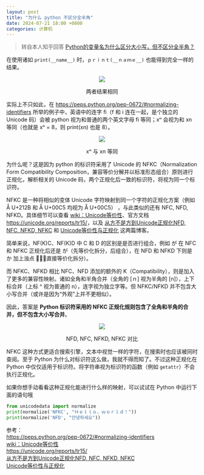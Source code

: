 ```yaml
---
layout: post
title: "为什么 python 不区分全半角"
date: 2024-07-21 18:00 +0800
categories: 计算机
---
```


> 转自本人知乎回答 [Python的变量名为什么区分大小写，但不区分全半角？](https://www.zhihu.com/question/596405042/answer/3568948103)

在使用诸如 `print(__name__)` 时，`ｐｒｉｎｔ(__ｎａｍｅ__)` 也能得到完全一样的结果。

<p align="center"><img src="{{site.base_url}}/image/2024.7.21.whyp.1.png"/></p>
<p align="center">两者结果相同</p>

实际上不只如此，在 <https://peps.python.org/pep-0672/#normalizing-identifiers> 所举的例子中，英语中的连字 ﬁ（f 和 i 连在一起，是个独立的 Unicode 码）会被 python 视为和普通的两个英文字母 fi 等同；xⁿ 会视为和 xn 等同（也就是 xⁿ = 8，则 print(xn) 也是 8）。

<p align="center"><img src="{{site.base_url}}/image/2024.7.21.whyp.2.png"/></p>
<p align="center">xⁿ 与 xn 等同</p>

为什么呢？这是因为 python 的标识符采用了 Unicode 的 NFKC（Normalization Form Compatibility Composition，兼容等价分解并以标准形态组合）原则进行正规化，解析相关的 Unicode 码，两个正规化后一致的标识符，将视为同一个标识符。

NFKC 是一种将相似的变体 Unicode 字符映射到同一个字符的正规化方案（例如 Å U+212B 和 Å U+00C5 均视为 Å U+00C5） ，与此类似的还有 NFC, NFD, NFKD。具体细节可以查看 [wiki：Unicode等价性](https://zh.wikipedia.org/wiki/Unicode%E7%AD%89%E5%83%B9%E6%80%A7)、官方文档 <https://unicode.org/reports/tr15/>，以及 [从⽅不是方到Unicode正规化NFD, NFC, NFKD, NFKC](https://xobo.org/unicode-normalization-nfd-nfc-nfkd-nfkc/) 和 [Unicode等价性与正规化](https://medium.com/@wanxiao1994/unicode%E7%AD%89%E4%BB%B7%E6%80%A7%E4%B8%8E%E6%AD%A3%E8%A7%84%E5%8C%96-2eb50b343bc1) 这两篇博客。

简单来说，NF(K)C、NF(K)D 中 C 和 D 的区别是是否进行组合，例如 が 在 NFC 和 NFKC 正规化后还是 が（先等价化拆分，后组合），在 NFD 和 NFKD 下则是 か 加上浊点 ◌゙（直接等价化拆分）。

而 NFKC、NFKD 相比 NFC、NFD 添加的额外的 K（Compatibility），则是加入了更多的兼容性映射。诸如全角和半角合并（全角的 [ｎ] 视为半角的 [n]），上下标合并（上标 ⁿ 视为普通的 n），连字视为独立字等。但 NFKC/NFKD 并不包含大小写合并（或许是因为“外观”上并不更相似）。

因此，答案是 **Python 标识符采用的 NFKC 正规化规则包含了全角和半角的合并，但不包含大小写合并**。

<p align="center"><img src="{{site.base_url}}/image/2024.7.21.whyp.3.png"/></p>
<p align="center">NFD, NFC, NFKD, NFKC 对比</p>

NFKC 这种方式更适合搜索引擎，文本中视觉一样的字符，在搜索时也应该被同时查阅。至于 Python 为什么对标识符这么做，我就不得而知了。不过这种正规化在 Python 中仅仅适用于标识符。将字符串视为标识符的函数（例如 `getattr`）不会执行正规化。

如果你想手动看看这种正规化能进行什么样的映射，可以试试在 Python 中运行下面的语句哦

```python
from unicodedata import normalize
print(normalize('NFKC', "Ｈｅｌｌｏ，ｗｏｒｌｄ！"))
print(normalize('NFD', "안녕하세요"))
```

参考：  
<https://peps.python.org/pep-0672/#normalizing-identifiers>  
[wiki：Unicode等价性](https://zh.wikipedia.org/wiki/Unicode%E7%AD%89%E5%83%B9%E6%80%A7)  
<https://unicode.org/reports/tr15/>  
[从⽅不是方到Unicode正规化NFD, NFC, NFKD, NFKC](https://xobo.org/unicode-normalization-nfd-nfc-nfkd-nfkc/)  
[Unicode等价性与正规化](https://medium.com/@wanxiao1994/unicode%E7%AD%89%E4%BB%B7%E6%80%A7%E4%B8%8E%E6%AD%A3%E8%A7%84%E5%8C%96-2eb50b343bc1)  
